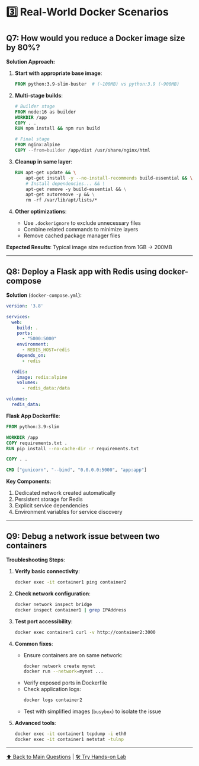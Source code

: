 # 3️⃣ Real-World Docker Scenarios

## Q7: How would you reduce a Docker image size by 80%?

**Solution Approach:**
1. **Start with appropriate base image**:
   ```dockerfile
   FROM python:3.9-slim-buster  # (~100MB) vs python:3.9 (~900MB)
   ```

2. **Multi-stage builds**:
   ```dockerfile
   # Builder stage
   FROM node:16 as builder
   WORKDIR /app
   COPY . .
   RUN npm install && npm run build

   # Final stage
   FROM nginx:alpine
   COPY --from=builder /app/dist /usr/share/nginx/html
   ```

3. **Cleanup in same layer**:
   ```dockerfile
   RUN apt-get update && \
       apt-get install -y --no-install-recommends build-essential && \
       # Install dependencies... && \
       apt-get remove -y build-essential && \
       apt-get autoremove -y && \
       rm -rf /var/lib/apt/lists/*
   ```

4. **Other optimizations**:
   - Use `.dockerignore` to exclude unnecessary files
   - Combine related commands to minimize layers
   - Remove cached package manager files

**Expected Results**: Typical image size reduction from 1GB → 200MB

---

## Q8: Deploy a Flask app with Redis using docker-compose

**Solution** (`docker-compose.yml`):
```yaml
version: '3.8'

services:
  web:
    build: .
    ports:
      - "5000:5000"
    environment:
      - REDIS_HOST=redis
    depends_on:
      - redis

  redis:
    image: redis:alpine
    volumes:
      - redis_data:/data

volumes:
  redis_data:
```

**Flask App Dockerfile**:
```dockerfile
FROM python:3.9-slim

WORKDIR /app
COPY requirements.txt .
RUN pip install --no-cache-dir -r requirements.txt

COPY . .

CMD ["gunicorn", "--bind", "0.0.0.0:5000", "app:app"]
```

**Key Components**:
1. Dedicated network created automatically
2. Persistent storage for Redis
3. Explicit service dependencies
4. Environment variables for service discovery

---

## Q9: Debug a network issue between two containers

**Troubleshooting Steps**:

1. **Verify basic connectivity**:
   ```bash
   docker exec -it container1 ping container2
   ```

2. **Check network configuration**:
   ```bash
   docker network inspect bridge
   docker inspect container1 | grep IPAddress
   ```

3. **Test port accessibility**:
   ```bash
   docker exec container1 curl -v http://container2:3000
   ```

4. **Common fixes**:
   - Ensure containers are on same network:
     ```bash
     docker network create mynet
     docker run --network=mynet ...
     ```
   - Verify exposed ports in Dockerfile
   - Check application logs:
     ```bash
     docker logs container2
     ```
   - Test with simplified images (`busybox`) to isolate the issue

5. **Advanced tools**:
   ```bash
   docker exec -it container1 tcpdump -i eth0
   docker exec -it container1 netstat -tulnp
   ```

---

[⬆ Back to Main Questions](../README.md) | [🛠 Try Hands-on Lab](../docker-compose-lab/)
```
